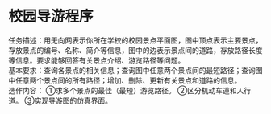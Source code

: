 <h1>校园导游程序</h1>
<p>
任务描述：用无向网表示你所在学校的校园景点平面图，图中顶点表示主要景点，存放景点的编号、名称、简介等信息，图中的边表示景点间的道路，存放路径长度等信息。要求能够回答有关景点介绍、游览路径等问题。<br>
基本要求：查询各景点的相关信息；查询图中任意两个景点间的最短路径；查询图中任意两个景点间的所有路径；增加、删除、更新有关景点和道路的信息。<br>
选作内容：
①求多个景点的最佳（最短）游览路径。
②区分机动车道和人行道。
③实现导游图的仿真界面。</p>

